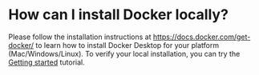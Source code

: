 # How can I install Docker locally?

Please follow the installation instructions at https://docs.docker.com/get-docker/ to learn how to install Docker Desktop for your platform (Mac/Windows/Linux). To verify your local installation, you can try the [Getting started](https://docs.docker.com/get-started/) tutorial. 